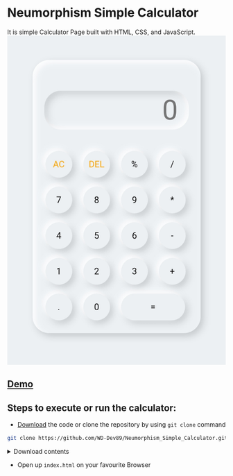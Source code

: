# Neumorphism Simple Calculator
It is simple Calculator Page built with HTML, CSS, and JavaScript.
![Calculator Screenshot](./.screenshot/IMG.jpg)

## [Demo](http://google.com)

## Steps to execute or run the calculator:
- [Download]() the code or clone the repository by using `git clone` command
```bash
git clone https://github.com/WD-Dev89/Neumorphism_Simple_Calculator.git
```
<details>
<summary>Download contents</summary>

```text
  Neumorphism_Simple_Calculator/
  ├── index.html
  ├── css/
  │   └── main.css
  └── js/
      └── main.js
```
</details>

- Open up `index.html` on your favourite Browser



